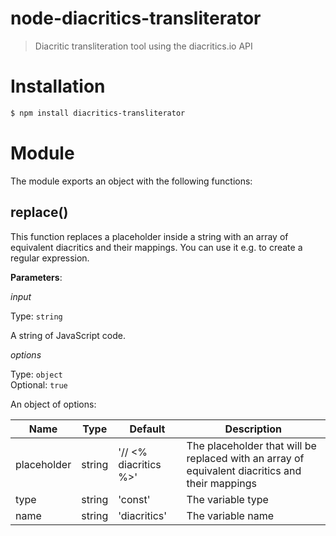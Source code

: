 # node-diacritics-transliterator

> Diacritic transliteration tool using the diacritics.io API

# Installation

```bash
$ npm install diacritics-transliterator
```

# Module

The module exports an object with the following functions:

## replace()

This function replaces a placeholder inside a string with an array of equivalent diacritics and their mappings. You can use it e.g. to create a regular expression.

**Parameters**:

_input_

Type: `string`

A string of JavaScript code.

_options_

Type: `object`  
Optional: `true`

An object of options:

| Name | Type | Default | Description |
|-------------|--------|-----------------------|---------------------------------------------------------------------------------------------------|
| placeholder | string | '// <% diacritics %>' | The placeholder that will be replaced with  an array of equivalent diacritics and their mappings |
| type | string | 'const' | The variable type |
| name | string | 'diacritics' | The variable name |
